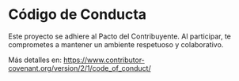 # Código de Conducta

Este proyecto se adhiere al Pacto del Contribuyente. Al participar, te comprometes a mantener un ambiente respetuoso y colaborativo.

Más detalles en: https://www.contributor-covenant.org/version/2/1/code_of_conduct/
